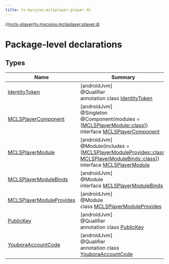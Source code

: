 ```yaml
---
title: tv.mycujoo.mclsplayer.player.di
---
```

//[mcls-player](../../index.html)/[tv.mycujoo.mclsplayer.player.di](index.html)



# Package-level declarations



## Types


| Name | Summary |
|---|---|
| [IdentityToken](-identity-token/index.html) | [androidJvm]<br>@Qualifier<br>annotation class [IdentityToken](-identity-token/index.html) |
| [MCLSPlayerComponent](-m-c-l-s-player-component/index.html) | [androidJvm]<br>@Singleton<br>@Component(modules = [[MCLSPlayerModule::class](-m-c-l-s-player-module/index.html)])<br>interface [MCLSPlayerComponent](-m-c-l-s-player-component/index.html) |
| [MCLSPlayerModule](-m-c-l-s-player-module/index.html) | [androidJvm]<br>@Module(includes = [[MCLSPlayerModuleProvides::class](-m-c-l-s-player-module-provides/index.html), [MCLSPlayerModuleBinds::class](-m-c-l-s-player-module-binds/index.html)])<br>interface [MCLSPlayerModule](-m-c-l-s-player-module/index.html) |
| [MCLSPlayerModuleBinds](-m-c-l-s-player-module-binds/index.html) | [androidJvm]<br>@Module<br>interface [MCLSPlayerModuleBinds](-m-c-l-s-player-module-binds/index.html) |
| [MCLSPlayerModuleProvides](-m-c-l-s-player-module-provides/index.html) | [androidJvm]<br>@Module<br>class [MCLSPlayerModuleProvides](-m-c-l-s-player-module-provides/index.html) |
| [PublicKey](-public-key/index.html) | [androidJvm]<br>@Qualifier<br>annotation class [PublicKey](-public-key/index.html) |
| [YouboraAccountCode](-youbora-account-code/index.html) | [androidJvm]<br>@Qualifier<br>annotation class [YouboraAccountCode](-youbora-account-code/index.html) |

